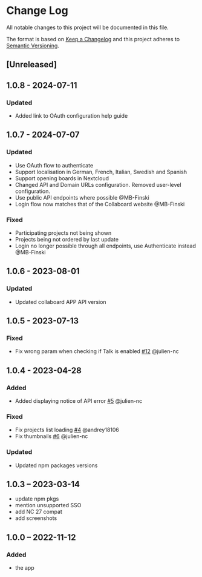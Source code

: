# Change Log
All notable changes to this project will be documented in this file.

The format is based on [Keep a Changelog](http://keepachangelog.com/)
and this project adheres to [Semantic Versioning](http://semver.org/).

## [Unreleased]

## 1.0.8 - 2024-07-11

### Updated

- Added link to OAuth configuration help guide

## 1.0.7 - 2024-07-07

### Updated

- Use OAuth flow to authenticate
- Support localisation in German, French, Italian, Swedish and Spanish
- Support opening boards in Nextcloud
- Changed API and Domain URLs configuration. Removed user-level configuration.
- Use public API endpoints where possible @MB-Finski
- Login flow now matches that of the Collaboard website @MB-Finski

### Fixed

- Participating projects not being shown
- Projects being not ordered by last update
- Login no longer possible through all endpoints, use Authenticate instead @MB-Finski

## 1.0.6 - 2023-08-01

### Updated

- Updated collaboard APP API version

## 1.0.5 - 2023-07-13

### Fixed

- Fix wrong param when checking if Talk is enabled [#12](https://github.com/nextcloud/integration_collaboard/pull/12) @julien-nc

## 1.0.4 - 2023-04-28

### Added

- Added displaying notice of API error [#5](https://github.com/nextcloud/integration_collaboard/pull/5) @julien-nc

### Fixed

- Fix projects list loading [#4](https://github.com/nextcloud/integration_collaboard/pull/4) @andrey18106 
- Fix thumbnails [#6](https://github.com/nextcloud/integration_collaboard/pull/6) @julien-nc

### Updated

- Updated npm packages versions

## 1.0.3 – 2023-03-14
* update npm pkgs
* mention unsupported SSO
* add NC 27 compat
* add screenshots

## 1.0.0 – 2022-11-12
### Added
* the app
